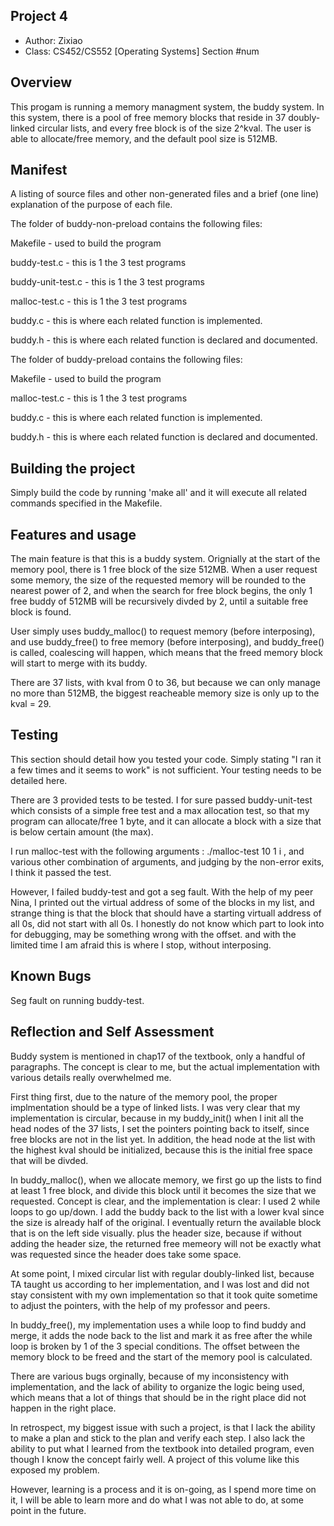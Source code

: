 ## Project 4

* Author: Zixiao
* Class: CS452/CS552 [Operating Systems] Section #num

## Overview

This progam is running a memory managment system, the buddy system. In this system, there is a pool of
free memory blocks that reside in 37 doubly-linked circular lists, and every free block is of the size 2^kval.
The user is able to allocate/free memory, and the default pool size is  512MB.


## Manifest

A listing of source files and other non-generated files and a brief (one line)
explanation of the purpose of each file.

The folder of buddy-non-preload contains the following files:

Makefile - used to build the program

buddy-test.c - this is 1 the 3 test programs

buddy-unit-test.c - this is 1 the 3 test programs

malloc-test.c - this is 1 the 3 test programs

buddy.c - this is where each related function is implemented.

buddy.h - this is where each related function is declared and documented.


The folder of buddy-preload contains the following files:

Makefile - used to build the program

malloc-test.c - this is 1 the 3 test programs

buddy.c - this is where each related function is implemented.

buddy.h - this is where each related function is declared and documented.

## Building the project

Simply build the code by running 'make all' and it will execute all related commands specified in the Makefile.


## Features and usage

The main feature is that this is a buddy system. Orignially at the start of the memory pool, there is 1 free block of the size 512MB. When a user request some memory, the size of the requested memory will be rounded to the nearest power of 2, and when the search for free block begins, the only 1 free buddy of 512MB will be recursively divded by 2, until a suitable free block is found.

User simply uses buddy_malloc() to request memory (before interposing), and use buddy_free() to free memory (before interposing), and buddy_free() is called, coalescing will happen, which means that the freed memory block will start to merge with its buddy.

There are 37 lists, with kval from 0 to 36, but because we can only manage no more than 512MB, the biggest reacheable memory size is only up to the kval = 29.

## Testing

This section should detail how you tested your code. Simply stating "I ran
it a few times and it seems to work" is not sufficient. Your testing needs to
be detailed here.

There are 3 provided tests to be tested. I for sure passed buddy-unit-test which consists of a simple free test and a max allocation test, so that my program can allocate/free 1 byte, and it can allocate a block with a size that is below certain amount (the max).

I run malloc-test with the following arguments : ./malloc-test 10 1 i , and various other combination of arguments, and judging by the non-error exits, I think it passed the test.

However, I failed buddy-test and got a seg fault. With the help of my peer Nina, I printed out the virtual address of some of the blocks in my list, and strange thing is that the block that should have a starting virtuall address of all 0s, did not start with all 0s. I honestly do not know which part to look into for debugging, may be something wrong with the offset. and with the limited time I am afraid this is where I stop, without interposing.

## Known Bugs
Seg fault on running buddy-test.


## Reflection and Self Assessment

Buddy system is mentioned in chap17 of the textbook, only a handful of paragraphs. The concept is clear to me, but the actual implementation with various details really overwhelmed me.

First thing first, due to the nature of the memory pool, the proper implmentation should be a type of linked lists. I was very clear that my implementation is circular, because in my buddy_init() when I init all the head nodes of the 37 lists, I set the pointers pointing back to itself, since free blocks are not in the list yet. In addition, the head node at the list with the highest kval should be initialized, because this is the initial free space that will be divded.

In buddy_malloc(), when we allocate memory, we first go up the lists to find at least 1 free block, and divide this block until it becomes the size that we requested. Concept is clear, and the implementation is clear: I used 2 while loops to go up/down. I add the buddy back to the list with a lower kval since the size is already half of the original. I eventually return the available block that is on the left side visually. plus the header size, because if without adding the header size,  the returned free memeory will not be exactly what was requested since the header does take some space. 

At some point, I mixed circular list with regular doubly-linked list, because TA taught us according to her implementation, and I was lost and did not stay consistent with my own implementation so that it took quite sometime to adjust the pointers, with the help of my professor and peers.

In buddy_free(), my implementation uses a while loop to find buddy and merge, it adds the node back to the list and mark it as free after the while loop is broken by 1 of the 3 special conditions. The offset between the memory block to be freed and the start of the memory pool is calculated.

There are various bugs orginally, because of my inconsistency with implementation, and the lack of ability to organize the logic being used, which means that a lot of things that should be in the right place did not happen in the right place.

In retrospect, my biggest issue with such a project, is that I lack the ability to make a plan and stick to the plan and verify each step. I also lack the ability to put what I learned from the textbook into detailed program, even though I know the concept fairly well. A project of this volume like this exposed my problem.

However, learning is a process and it is on-going, as I spend more time on it, I will be able to learn more and do what I was not able to do, at some point in the future.

